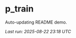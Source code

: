# p_train

Auto-updating README demo.

<!--START_SECTION:status-->
_Last run: 2025-08-22 23:18 UTC_
<!--END_SECTION:status-->









































































